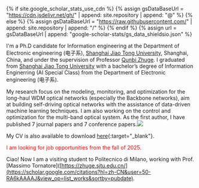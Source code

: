 
{% if site.google_scholar_stats_use_cdn %}
{% assign gsDataBaseUrl = "https://cdn.jsdelivr.net/gh/" | append: site.repository | append: "@" %}
{% else %}
{% assign gsDataBaseUrl = "https://raw.githubusercontent.com/" | append: site.repository | append: "/" %}
{% endif %}
{% assign url = gsDataBaseUrl | append: "google-scholar-stats/gs_data_shieldsio.json" %}

I'm a Ph.D candidate for Information engineering at the Department of Electronic engineering (电子系), [Shanghai Jiao Tong University](https://en.sjtu.edu.cn/), Shanghai, China, and under the supervision of Professor [Qunbi Zhuge](https://zhuge.sjtu.edu.cn/). I graduated from [Shanghai Jiao Tong University](https://en.sjtu.edu.cn/) with a bachelor’s degree of Information Enginerring (AI Special Class) from the Department of Electronic engineering (电子系).

My research focus on the modeling, monitoring, and optimization for the long-haul WDM optical networks (especially the Backbone networks), aim at building self-driving optical networks with the assistance of data-driven machine learning techniques. I am also working on the control and optimization for the multi-band optical system. As the first author, I have published 7 journal papers and 7 conference papers.<a href='https://scholar.google.com/citations?user=Jhntj54AAAAJ'><img src="https://img.shields.io/endpoint?url={{ url | url_encode }}&logo=Google%20Scholar&labelColor=f6f6f6&color=9cf&style=flat&label=citations"></a>

My CV is also available to download [here](../images/CV_20240714.pdf){:target="_blank"}. <p style="color: red;">I am looking for job opportunities from the fall of 2025. </p>

Ciao! Now I am a visiting student to Politecnico di Milano, working with Prof. [Massimo Tornatore]([https://zhuge.sjtu.edu.cn/](https://scholar.google.com/citations?hl=zh-CN&user=50-RA6kAAAAJ&view_op=list_works&sortby=pubdate).
